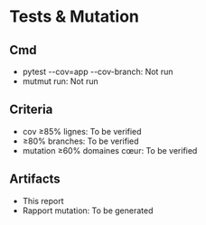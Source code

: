 # Tests & Mutation

## Cmd

- pytest --cov=app --cov-branch: Not run
- mutmut run: Not run

## Criteria

- cov ≥85% lignes: To be verified
- ≥80% branches: To be verified
- mutation ≥60% domaines cœur: To be verified

## Artifacts

- This report
- Rapport mutation: To be generated
